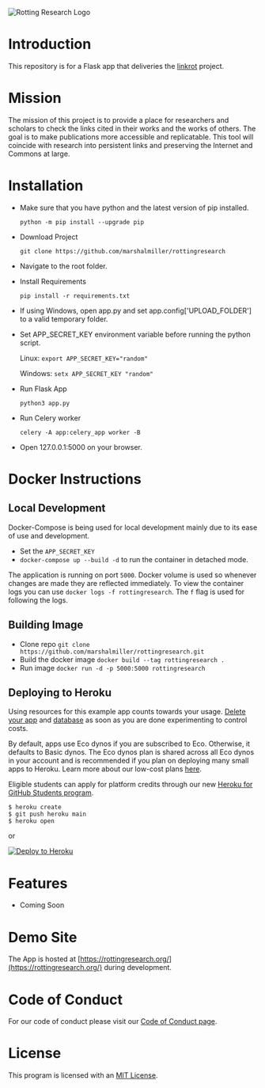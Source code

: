 ![Rotting Research Logo](https://github.com/marshalmiller/rottingresearch/blob/a898614a4e933064a36478be259aee29b9f188fa/branding/project-banner/red/rottingresearch-github-project-banner-red.png)

# Introduction

This repository is for a Flask app that deliveries the [linkrot](https://github.com/marshalmiller/linkrot/) project.

# Mission

The mission of this project is to provide a place for researchers and scholars to check the links cited in their works and the works of others. The goal is to make publications more accessible and replicatable. This tool will coincide with research into persistent links and preserving the Internet and Commons at large.

# Installation

- Make sure that you have python and the latest version of pip installed.

  `python -m pip install --upgrade pip`

- Download Project

  `git clone https://github.com/marshalmiller/rottingresearch`

- Navigate to the root folder.

- Install Requirements

  `pip install -r requirements.txt`

- If using Windows, open app.py and set app.config['UPLOAD_FOLDER'] to a valid temporary folder.
- Set APP_SECRET_KEY environment variable before running the python script.

  Linux: `export APP_SECRET_KEY="random"`

  Windows: `setx APP_SECRET_KEY "random"`

- Run Flask App

  `python3 app.py`

- Run Celery worker

  `celery -A app:celery_app worker -B`

- Open 127.0.0.1:5000 on your browser.

# Docker Instructions

## Local Development

Docker-Compose is being used for local development mainly due to its ease of use and development.

- Set the `APP_SECRET_KEY`
- `docker-compose up --build -d` to run the container in detached mode.

The application is running on port `5000`. Docker volume is used so whenever changes are made they are reflected immediately. To view the container logs you can use `docker logs -f rottingresearch`. The `f` flag is used for following the logs.

## Building Image

- Clone repo `git clone https://github.com/marshalmiller/rottingresearch.git`
- Build the docker image `docker build --tag rottingresearch .`
- Run image `docker run -d -p 5000:5000 rottingresearch`

## Deploying to Heroku

Using resources for this example app counts towards your usage. [Delete your app](https://devcenter.heroku.com/articles/heroku-cli-commands#heroku-apps-destroy) and [database](https://devcenter.heroku.com/articles/heroku-postgresql#removing-the-add-on) as soon as you are done experimenting to control costs.

By default, apps use Eco dynos if you are subscribed to Eco. Otherwise, it defaults to Basic dynos. The Eco dynos plan is shared across all Eco dynos in your account and is recommended if you plan on deploying many small apps to Heroku. Learn more about our low-cost plans [here](https://blog.heroku.com/new-low-cost-plans).

Eligible students can apply for platform credits through our new [Heroku for GitHub Students program](https://blog.heroku.com/github-student-developer-program).

```
$ heroku create
$ git push heroku main
$ heroku open
```
or

[![Deploy to Heroku](https://www.herokucdn.com/deploy/button.svg)](https://heroku.com/deploy)
# Features

- Coming Soon

# Demo Site

The App is hosted at [https://rottingresearch.org/](https://rottingresearch.org/) during development.

# Code of Conduct

For our code of conduct please visit our [Code of Conduct page](https://github.com/marshalmiller/rottingresearch/blob/main/code_of_conduct.md).

# License

This program is licensed with an [MIT License](https://github.com/marshalmiller/linkrot/blob/main/LICENSE).
